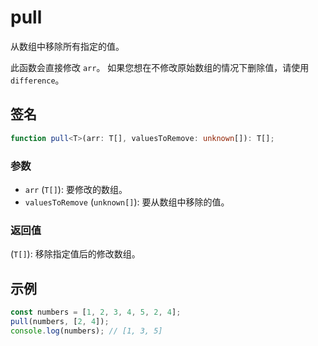 # pull

从数组中移除所有指定的值。

此函数会直接修改 `arr`。
如果您想在不修改原始数组的情况下删除值，请使用 `difference`。

## 签名

```typescript
function pull<T>(arr: T[], valuesToRemove: unknown[]): T[];
```

### 参数

- `arr` (`T[]`): 要修改的数组。
- `valuesToRemove` (`unknown[]`): 要从数组中移除的值。

### 返回值

(`T[]`): 移除指定值后的修改数组。

## 示例

```typescript
const numbers = [1, 2, 3, 4, 5, 2, 4];
pull(numbers, [2, 4]);
console.log(numbers); // [1, 3, 5]
```
